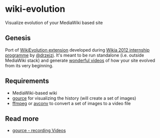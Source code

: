 wiki-evolution
==============

Visualize evolution of your MediaWiki based site

## Genesis

Port of [WikiEvolution extension](https://github.com/Wikia/app/tree/dev/extensions/wikia/hacks/WikiEvolution)
developed during [Wikia 2012 internship programme](http://community.wikia.com/wiki/User_blog:Macbre/Awesome_Projects_from_our_Interns)
by [@drzejzi](https://github.com/Drzejzi). It's meant to be run standalone (i.e. outside MediaWiki stack) and generate
[wonderful videos](https://www.youtube.com/watch?v=QE32HghV8-I) of how your site evolved from its very beginning.

## Requirements

* MediaWiki-based wiki
* [gource](https://github.com/acaudwell/Gource) for visualizing the history (will create a set of images)
* [ffmpeg](http://www.ffmpeg.org/) or [avconv](http://libav.org/avconv.html) to convert a set of images to a video file

## Read more

* [gource - recording Videos](http://code.google.com/p/gource/wiki/Videos)
